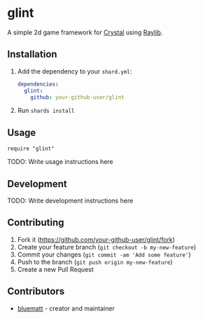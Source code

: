 # glint

A simple 2d game framework for [Crystal](https://crystal-lang.org/) using [Raylib](https://www.raylib.com/).

## Installation

1. Add the dependency to your `shard.yml`:

   ```yaml
   dependencies:
     glint:
       github: your-github-user/glint
   ```

2. Run `shards install`

## Usage

```crystal
require "glint"
```

TODO: Write usage instructions here

## Development

TODO: Write development instructions here

## Contributing

1. Fork it (<https://github.com/your-github-user/glint/fork>)
2. Create your feature branch (`git checkout -b my-new-feature`)
3. Commit your changes (`git commit -am 'Add some feature'`)
4. Push to the branch (`git push origin my-new-feature`)
5. Create a new Pull Request

## Contributors

- [bluematt](https://github.com/your-github-user) - creator and maintainer
